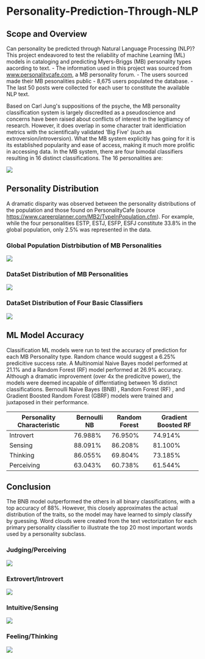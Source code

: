# Personality-Prediction-Through-NLP

## Scope and Overview
  Can personality be predicted through Natural Language Processing (NLP)? This project endeavored to test the reliability of machine Learning (ML) models in cataloging and predicting Myers-Briggs (MB) personality types aacording to text.
    - The information used in this project was sourced from www.personalitycafe.com, a MB personality forum. 
    - The users sourced made their MB pesonalities public
    - 8,675 users populated the database. 
    - The last 50 posts were collected for each user to constitute the available NLP text. 

Based on Carl Jung's suppositions of the psyche, the MB personality classification system is largely discredited as a pseudoscience and concerns have been raised about conflicts of interest in the legitiamcy of research. However, it does overlap in some character trait identficiation metrics with the scientifically validated 'Big Five' (such as extroversion/introversion). What the MB system explicitly has going for it is its established popularity and ease of access, making it much more prolific in accessing data. 
In the MB system, there are four bimodal classifiers resulting in 16 distinct classifications. The 16 personalities are:

![](img/personalities.png)


## Personality Distribution
  A dramatic disparity was observed between the personality distributions of the population and those found on PersonalityCafe (source https://www.careerplanner.com/MB2/TypeInPopulation.cfm). For example, while the four personalities ESTP, ESTJ, ESFP, ESFJ constitute 33.8% in the global population, only 2.5% was represented in the data.
### Global Population Distrbibution of MB Personalities
![](img/pop_pie.png)
### DataSet Distribution of MB Personalities
![](img/samp_pie.png)
### DataSet Distribution of Four Basic Classifiers 
![](img/trait_hist.png)


## ML Model Accuracy 
  Classification ML models were run to test the accuracy of prediction for each MB Personality type. Random chance would suggest a 6.25% predicitive success rate. A Multinomial Naive Bayes model performed at 21.1% and a Random Forest (RF) model performed at 26.9% accuracy. Although a dramatic improvement (over 4x the predicitve power), the models were deemed incapable of differntiating between 16 distinct classifications. 
   Bernoulli Naive Bayes (BNB) , Random Forest (RF) , and Gradient Boosted Random Forest (GBRF) models were trained and juxtaposed in their performance. 


Personality Characteristic | Bernoulli NB | Random Forest | Gradient Boosted RF
---------------------|------------|------------|----------------|
Introvert | 76.988% | 76.950% | 74.914%
Sensing | 88.091% | 86.208% | 81.100%
Thinking | 86.055% | 69.804% | 73.185%
Perceiving | 63.043% | 60.738% | 61.544%


## Conclusion
  The BNB model outperformed the others in all binary classifications, with a top accuracy of 88%. However, this closely approximates the actual distribution of the traits, so the model may have learned to simply classify by guessing. 
  Word clouds were created from the text vectorization for each primary personality classifier to illustrate the top 20 most important words used by a personality subclass. 

### Judging/Perceiving
![](img/perceiving.png)
### Extrovert/Introvert
![](img/introvert.png)
### Intuitive/Sensing
![](img/sensing.png)
### Feeling/Thinking
![](img/thinking.png)


